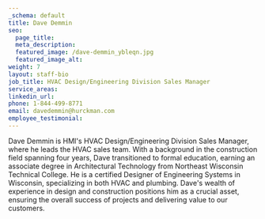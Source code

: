 ```yaml
---
_schema: default
title: Dave Demmin
seo:
  page_title:
  meta_description:
  featured_image: /dave-demmin_ybleqn.jpg
  featured_image_alt:
weight: 7
layout: staff-bio
job_title: HVAC Design/Engineering Division Sales Manager
service_areas:
linkedin_url:
phone: 1-844-499-8771
email: davedemmin@hurckman.com
employee_testimonial:
---
```

Dave Demmin is HMI's HVAC Design/Engineering Division Sales Manager, where he leads the HVAC sales team. With a background in the construction field spanning four years, Dave transitioned to formal education, earning an associate degree in Architectural Technology from Northeast Wisconsin Technical College. He is a certified Designer of Engineering Systems in Wisconsin, specializing in both HVAC and plumbing. Dave's wealth of experience in design and construction positions him as a crucial asset, ensuring the overall success of projects and delivering value to our customers.